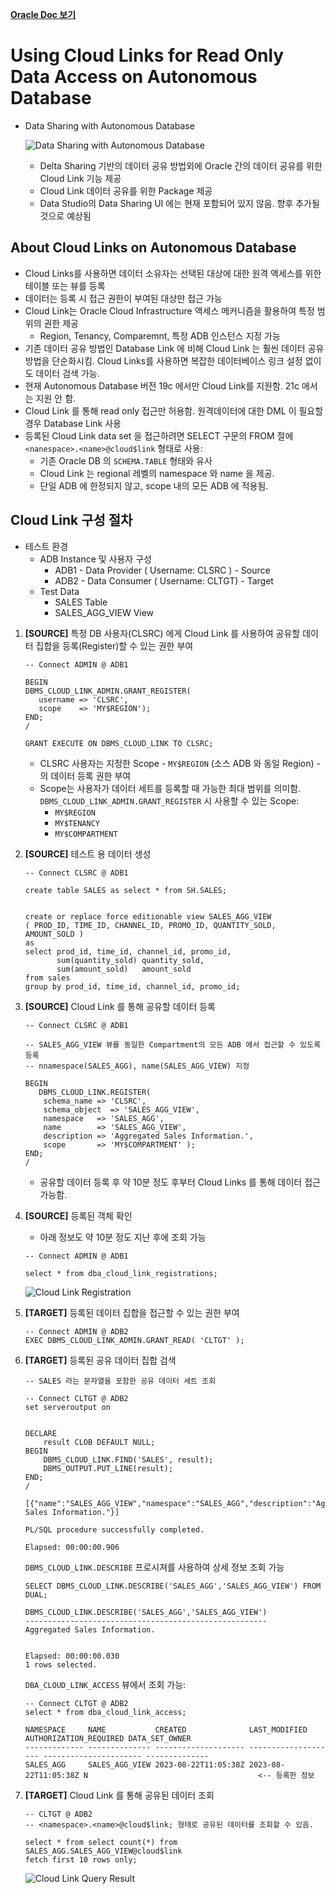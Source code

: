 
[**Oracle Doc 보기**](https://docs.oracle.com/en/cloud/paas/autonomous-database/adbsa/autonomous-cloud-links.html#GUID-918B48B3-0D1C-4CD5-AA04-380C043573B9)


# Using Cloud Links for Read Only Data Access on Autonomous Database

- Data Sharing with Autonomous Database

    ![Data Sharing with Autonomous Database](./images/adw_data_sharing.png)

    - Delta Sharing 기반의 데이터 공유 방법외에 Oracle 간의 데이터 공유를 위한 Cloud Link 기능 제공
    - Cloud Link 데이터 공유를 위한 Package 제공
    - Data Studio의 Data Sharing UI 에는 현재 포함되어 있지 않음.  향후 추가될 것으로 예상됨

## About Cloud Links on Autonomous Database

- Cloud Links를 사용하면 데이터 소유자는 선택된 대상에 대한 원격 액세스를 위한 테이블 또는 뷰를 등록
- 데이터는 등록 시 접근 권한이 부여된 대상만 접근 가능
- Cloud Link는 Oracle Cloud Infrastructure 액세스 메커니즘을 활용하여 특정 범위의 권한 제공
    + Region, Tenancy, Comparemnt, 특정 ADB 인스턴스 지정 가능
- 기존 데이터 공유 방법인 Database Link 에 비해 Cloud Link 는 훨씬 데이터 공유 방법을 단순화시킴. Cloud Links를 사용하면 복잡한 데이터베이스 링크 설정 없이도 데이터 검색 가능.
- 현재 Autonomous Database 버전 19c 에서만 Cloud Link를 지원함.  21c 에서는 지원 안 함.
- Cloud Link 를 통해 read only 접근만 허용함.  원격데이터에 대한 DML 이 필요할 경우 Database Link 사용
- 등록된 Cloud Link data set 을 접근하려면 SELECT 구문의 FROM 절에 `<nanespace>.<name>@cloud$link` 형태로 사용:
    + 기존 Oracle DB 의 `SCHEMA.TABLE` 형태와 유사
    + Cloud Link 는 regional 레벨의 namespace 와 name 을 제공.
    + 단일 ADB 에 한정되지 않고, scope 내의 모든 ADB 에 적용됨.

## Cloud Link 구성 절차

- 테스트 환경
    + ADB Instance 및 사용자 구성
        * ADB1 - Data Provider ( Username: CLSRC ) - Source
        * ADB2 - Data Consumer ( Username: CLTGT)  - Target
    + Test Data
        * SALES Table 
        * SALES_AGG_VIEW View 
        
1. **[SOURCE]** 특정 DB 사용자(CLSRC) 에게 Cloud Link 를 사용하여 공유할 데이터 집합을 등록(Register)할 수 있는 권한 부여

    ```
    -- Connect ADMIN @ ADB1
    
    BEGIN
    DBMS_CLOUD_LINK_ADMIN.GRANT_REGISTER(
       username => 'CLSRC',
       scope    => 'MY$REGION');
    END;
    /
    
    GRANT EXECUTE ON DBMS_CLOUD_LINK TO CLSRC;

    ```

    - CLSRC 사용자는 지정한 Scope - `MY$REGION` (소스 ADB 와 동일 Region) - 의 데이터 등록 권한 부여
    - Scope는 사용자가 데이터 세트를 등록할 때 가능한 최대 범위를 의미함.  `DBMS_CLOUD_LINK_ADMIN.GRANT_REGISTER` 시 사용할 수 있는 Scope:
        * `MY$REGION`
        * `MY$TENANCY`
        * `MY$COMPARTMENT`
                    
2. **[SOURCE]** 테스트 용 데이터 생성

    ```
    -- Connect CLSRC @ ADB1
    
    create table SALES as select * from SH.SALES;

           
    create or replace force editionable view SALES_AGG_VIEW
    ( PROD_ID, TIME_ID, CHANNEL_ID, PROMO_ID, QUANTITY_SOLD, AMOUNT_SOLD )
    as
    select prod_id, time_id, channel_id, promo_id,
           sum(quantity_sold) quantity_sold,
           sum(amount_sold)   amount_sold
    from sales
    group by prod_id, time_id, channel_id, promo_id;
    
    ```

3. **[SOURCE]** Cloud Link 를 통해 공유할 데이터 등록

    ```
    -- Connect CLSRC @ ADB1
    
    -- SALES_AGG_VIEW 뷰를 동일한 Compartment의 모든 ADB 에서 접근할 수 있도록 등록
    -- nnamespace(SALES_AGG), name(SALES_AGG_VIEW) 지정
    
    BEGIN
       DBMS_CLOUD_LINK.REGISTER(
        schema_name => 'CLSRC',
        schema_object  => 'SALES_AGG_VIEW',
        namespace   => 'SALES_AGG', 
        name        => 'SALES_AGG_VIEW',
        description => 'Aggregated Sales Information.',
        scope       => 'MY$COMPARTMENT' );
    END;
    /
    
    ```

    - 공유할 데이터 등록 후 약 10분 정도 후부터 Cloud Links 를 통해 데이터 접근 가능함.

4. **[SOURCE]** 등록된 객체 확인

    - 아래 정보도 약 10분 정도 지난 후에 조회 가능
    
    ```
    -- Connect ADMIN @ ADB1
    
    select * from dba_cloud_link_registrations;
    ```

    ![Cloud Link Registration](./images/adw_data_sharing_registrations.png)

5. **[TARGET]** 등록된 데이터 집합을 접근할 수 있는 권한 부여

    ```
    -- Connect ADMIN @ ADB2
    EXEC DBMS_CLOUD_LINK_ADMIN.GRANT_READ( 'CLTGT' );
    ```

6. **[TARGET]** 등록된 공유 데이터 집합 검색 

    ```
    -- SALES 라는 문자열을 포함한 공유 데이터 세트 조회
        
    -- Connect CLTGT @ ADB2
    set serveroutput on
    
    
    DECLARE
        result CLOB DEFAULT NULL;
    BEGIN
        DBMS_CLOUD_LINK.FIND('SALES', result);
        DBMS_OUTPUT.PUT_LINE(result);
    END;
    /
    
    [{"name":"SALES_AGG_VIEW","namespace":"SALES_AGG","description":"Aggregated Sales Information."}]

    PL/SQL procedure successfully completed.

    Elapsed: 00:00:00.906
    
    ```

    `DBMS_CLOUD_LINK.DESCRIBE` 프로시져를 사용하여 상세 정보 조회 가능

    ```
    SELECT DBMS_CLOUD_LINK.DESCRIBE('SALES_AGG','SALES_AGG_VIEW') FROM DUAL;
    
    DBMS_CLOUD_LINK.DESCRIBE('SALES_AGG','SALES_AGG_VIEW') 
    ------------------------------------------------------ 
    Aggregated Sales Information.                          


    Elapsed: 00:00:00.030
    1 rows selected.
    ```

    `DBA_CLOUD_LINK_ACCESS` 뷰에서 조회 가능:

    ```
    -- Connect CLTGT @ ADB2
    select * from dba_cloud_link_access;

    NAMESPACE     NAME           CREATED              LAST_MODIFIED        AUTHORIZATION_REQUIRED DATA_SET_OWNER 
    ------------- -------------- -------------------- -------------------- ---------------------- -------------- 
    SALES_AGG     SALES_AGG_VIEW 2023-08-22T11:05:38Z 2023-08-22T11:05:38Z N                                      <-- 등록한 정보

    ```

7. **[TARGET]** Cloud Link 를 통해 공유된 데이터 조회

    ```
    -- CLTGT @ ADB2
    -- <namespace>.<name>@cloud$link; 형태로 공유된 데이터를 조회할 수 있음.
    
    select * from select count(*) from SALES_AGG.SALES_AGG_VIEW@cloud$link 
    fetch first 10 rows only;
    ```

    ![Cloud Link Query Result](./images/adw_data_sharing_cloud_link_query.png)



